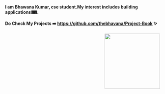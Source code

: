 #### I am Bhawana Kumar, cse student.My interest includes building **applications**⌨.

#### Do Check My Projects ➡️ https://github.com/thebhavana/Project-Book ✨

<img align="right" src="https://c.tenor.com/Bpv9wTLKMskAAAAM/computer-nerds.gif" height="180px" style="max-width:100%;">





